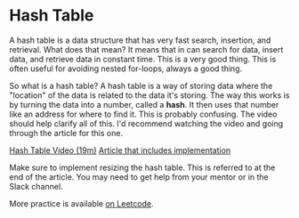 # Hash Table

A hash table is a data structure that has very fast search, insertion, and retrieval. What does that mean? It means that in can search for data, insert data, and retrieve data in constant time. This is a very good thing. This is often useful for avoiding nested for-loops, always a good thing.

So what is a hash table? A hash table is a way of storing data where the "location" of the data is related to the data it's storing. The way this works is by turning the data into a number, called a **hash**. It then uses that number like an address for where to find it. This is probably confusing. The video should help clarify all of this. I'd recommend watching the video and going through the article for this one.

[Hash Table Video (19m)](https://www.youtube.com/watch?v=sfWyugl4JWA)
[Article that includes implementation](https://www.raywenderlich.com/206-swift-algorithm-club-hash-tables)

Make sure to implement resizing the hash table. This is referred to at the end of the article. You may need to get help from your mentor or in the Slack channel.

More practice is available [on Leetcode](https://leetcode.com/tag/hash-table/).
